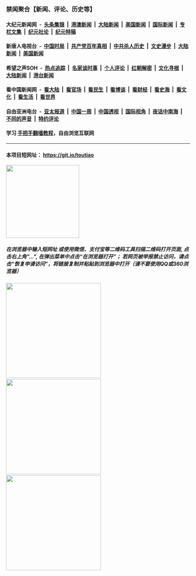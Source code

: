 ### 禁闻聚合【新闻、评论、历史等】

#### 大纪元新闻网 &nbsp;-&nbsp; [头条集锦](indexes/E头条集锦.md?t=02031522) &nbsp;|&nbsp; [港澳新闻](indexes/E港澳新闻.md?t=02031522)  &nbsp;|&nbsp; [大陆新闻](indexes/E大陆新闻.md?t=02031522) &nbsp;|&nbsp; [美国新闻](indexes/E美国新闻.md?t=02031522) &nbsp;|&nbsp; [国际新闻](indexes/E国际新闻.md?t=02031522) &nbsp;|&nbsp; [专栏文集](indexes/E专栏文集.md?t=02031522) &nbsp;|&nbsp; [纪元社论](indexes/E纪元社论.md?t=02031522) &nbsp;|&nbsp; [纪元特稿](indexes/E纪元特稿.md?t=02031522) 

#### 新唐人电视台 &nbsp;-&nbsp; [中国时局](indexes/N中国时局.md?t=02031522) &nbsp;|&nbsp; [共产党百年真相](indexes/N共产党百年真相.md?t=02031522) &nbsp;|&nbsp; [中共杀人历史](indexes/N中共杀人历史.md?t=02031522) &nbsp;|&nbsp; [文史漫步](indexes/N文史漫步.md?t=02031522) &nbsp;|&nbsp; [大陆新闻](indexes/N大陆新闻.md?t=02031522) &nbsp;|&nbsp; [美国新闻](indexes/N美国新闻.md?t=02031522)

#### 希望之声SOH &nbsp;-&nbsp; [热点追踪](indexes/H热点追踪.md?t=02031522) &nbsp;|&nbsp; [名家谈时事](indexes/H名家谈时事.md?t=02031522) &nbsp;|&nbsp; [个人评论](indexes/H个人评论.md?t=02031522)  &nbsp;|&nbsp; [红朝解密](indexes/H红朝解密.md?t=02031522) &nbsp;|&nbsp; [文化寻根](indexes/H文化寻根.md?t=02031522) &nbsp;|&nbsp; [大陆新闻](indexes/H大陆新闻.md?t=02031522) &nbsp;|&nbsp; [港台新闻](indexes/H港台新闻.md?t=02031522)

#### 看中国新闻网 &nbsp;-&nbsp; [看大陆](indexes/S看大陆.md?t=02031522) &nbsp;|&nbsp; [看官场](indexes/S看官场.md?t=02031522) &nbsp;|&nbsp; [看民生](indexes/S看民生.md?t=02031522)  &nbsp;|&nbsp; [看博谈](indexes/S看博谈.md?t=02031522) &nbsp;|&nbsp; [看财经](indexes/S看财经.md?t=02031522) &nbsp;|&nbsp; [看史海](indexes/S看史海.md?t=02031522) &nbsp;|&nbsp; [看文化](indexes/S看文化.md?t=02031522) &nbsp;|&nbsp; [看生活](indexes/S看生活.md?t=02031522) &nbsp;|&nbsp; [看世界](indexes/S看世界.md?t=02031522)

#### 自由亚洲电台 &nbsp;-&nbsp; [亚太报道](indexes/R亚太报道.md?t=02031522) &nbsp;|&nbsp; [中国一周](indexes/R中国一周.md?t=02031522) &nbsp;|&nbsp; [中国透视](indexes/R中国透视.md?t=02031522)  &nbsp;|&nbsp; [国际视角](indexes/R国际视角.md?t=02031522) &nbsp;|&nbsp; [夜话中南海](indexes/R夜话中南海.md?t=02031522) &nbsp;|&nbsp; [不同的声音](indexes/R不同的声音.md?t=02031522) &nbsp;|&nbsp; [特约评论](indexes/R特约评论.md?t=02031522)

#### 学习 [手把手翻墙教程](https://github.com/gfw-breaker/guides/wiki)，自由浏览互联网

----

#### 本项目短网址： https://git.io/toutiao
<img src="https://raw.githubusercontent.com/gfw-breaker/banned-news/master/scripts/img/qr.png" width="200px"/>  

##### 在浏览器中输入短网址 或使用微信、支付宝等二维码工具扫描二维码打开页面, 点击右上角"...", 在弹出菜单中点击“在浏览器打开”； 若网页被举报禁止访问，请点击“恢复申请访问”，将链接复制并粘贴到浏览器中打开（请不要使用QQ或360浏览器）

<img src="https://raw.githubusercontent.com/gfw-breaker/banned-news/master/scripts/img/1.png" width="260px"/> &nbsp; <img src="https://raw.githubusercontent.com/gfw-breaker/banned-news/master/scripts/img/2.png" width="260px"/> &nbsp; <img src="https://raw.githubusercontent.com/gfw-breaker/banned-news/master/scripts/img/3.png" width="260px"/>
